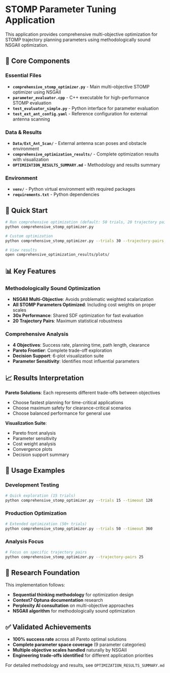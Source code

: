 # STOMP Parameter Tuning Application

This application provides comprehensive multi-objective optimization for STOMP trajectory planning parameters using methodologically sound NSGAII optimization.

## 🎯 Core Components

### Essential Files
- **`comprehensive_stomp_optimizer.py`** - Main multi-objective STOMP optimizer using NSGAII
- **`parameter_evaluator.cpp`** - C++ executable for high-performance STOMP evaluation  
- **`test_evaluator_simple.py`** - Python interface for parameter evaluation
- **`test_ext_ant_config.yaml`** - Reference configuration for external antenna scanning

### Data & Results  
- **`Data/Ext_Ant_Scan/`** - External antenna scan poses and obstacle environment
- **`comprehensive_optimization_results/`** - Complete optimization results with visualization
- **`OPTIMIZATION_RESULTS_SUMMARY.md`** - Methodology and results summary

### Environment
- **`venv/`** - Python virtual environment with required packages
- **`requirements.txt`** - Python dependencies

## 🚀 Quick Start

```bash
# Run comprehensive optimization (default: 50 trials, 20 trajectory pairs)
python comprehensive_stomp_optimizer.py

# Custom optimization
python comprehensive_stomp_optimizer.py --trials 30 --trajectory-pairs 15 --timeout 300

# View results
open comprehensive_optimization_results/plots/
```

## 📊 Key Features

### Methodologically Sound Optimization
- **NSGAII Multi-Objective**: Avoids problematic weighted scalarization
- **All STOMP Parameters Optimized**: Including cost weights on proper scales
- **30x Performance**: Shared SDF optimization for fast evaluation
- **20 Trajectory Pairs**: Maximum statistical robustness

### Comprehensive Analysis
- **4 Objectives**: Success rate, planning time, path length, clearance
- **Pareto Frontier**: Complete trade-off exploration
- **Decision Support**: 6-plot visualization suite
- **Parameter Sensitivity**: Identifies most influential parameters

## 📈 Results Interpretation

**Pareto Solutions**: Each represents different trade-offs between objectives
- Choose fastest planning for time-critical applications
- Choose maximum safety for clearance-critical scenarios  
- Choose balanced performance for general use

**Visualization Suite**:
- Pareto front analysis
- Parameter sensitivity
- Cost weight analysis  
- Convergence plots
- Decision support summary

## 🔧 Usage Examples

### Development Testing
```bash
# Quick exploration (15 trials)
python comprehensive_stomp_optimizer.py --trials 15 --timeout 120
```

### Production Optimization  
```bash
# Extended optimization (50+ trials)
python comprehensive_stomp_optimizer.py --trials 50 --timeout 360
```

### Analysis Focus
```bash
# Focus on specific trajectory pairs
python comprehensive_stomp_optimizer.py --trajectory-pairs 25
```

## 🎪 Research Foundation

This implementation follows:
- **Sequential thinking methodology** for optimization design
- **Context7 Optuna documentation** research  
- **Perplexity AI consultation** on multi-objective approaches
- **NSGAII algorithm** for methodologically sound optimization

## ✅ Validated Achievements

- **100% success rate** across all Pareto optimal solutions
- **Complete parameter space coverage** (9 parameter categories)
- **Multiple objective scales handled** naturally by NSGAII
- **Engineering trade-offs identified** for different application priorities

For detailed methodology and results, see `OPTIMIZATION_RESULTS_SUMMARY.md`
